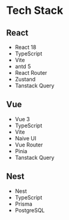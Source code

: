 # Tech Stack

## React

- React 18
- TypeScript
- Vite
- antd 5
- React Router
- Zustand
- Tanstack Query

## Vue

- Vue 3
- TypeScript
- Vite
- Naive UI
- Vue Router
- Pinia
- Tanstack Query

## Nest

- Nest
- TypeScript
- Prisma
- PostgreSQL
